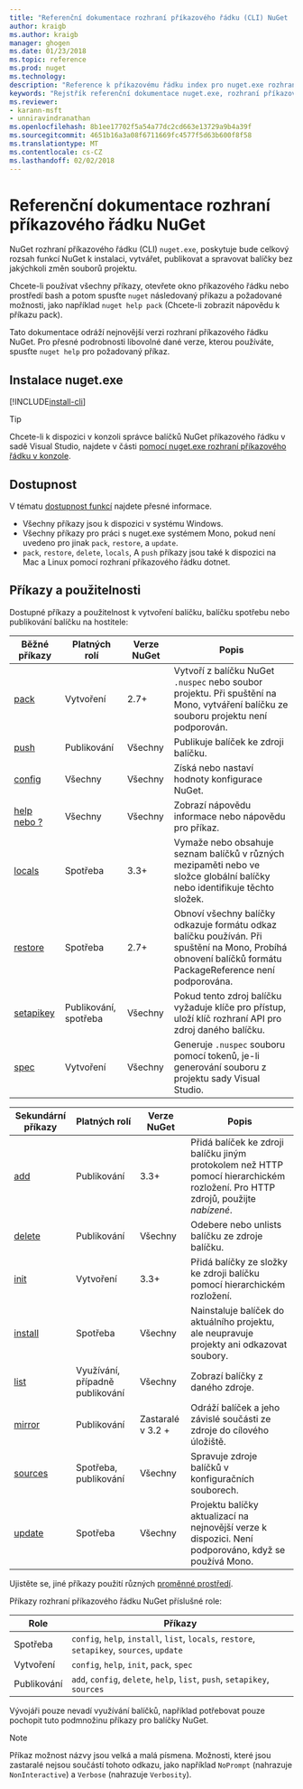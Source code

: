 ```yaml
---
title: "Referenční dokumentace rozhraní příkazového řádku (CLI) NuGet | Microsoft Docs"
author: kraigb
ms.author: kraigb
manager: ghogen
ms.date: 01/23/2018
ms.topic: reference
ms.prod: nuget
ms.technology: 
description: "Reference k příkazovému řádku index pro nuget.exe rozhraní příkazového řádku"
keywords: "Rejstřík referenční dokumentace nuget.exe, rozhraní příkazového řádku nuget.exe, nuget.exe rozhraní příkazového řádku, příkaz nuget"
ms.reviewer:
- karann-msft
- unniravindranathan
ms.openlocfilehash: 8b1ee17702f5a54a77dc2cd663e13729a9b4a39f
ms.sourcegitcommit: 4651b16a3a08f6711669fc4577f5d63b600f8f58
ms.translationtype: MT
ms.contentlocale: cs-CZ
ms.lasthandoff: 02/02/2018
---
```

# <a name="nuget-cli-reference"></a>Referenční dokumentace rozhraní příkazového řádku NuGet

NuGet rozhraní příkazového řádku (CLI) `nuget.exe`, poskytuje bude celkový rozsah funkcí NuGet k instalaci, vytvářet, publikovat a spravovat balíčky bez jakýchkoli změn souborů projektu.

Chcete-li používat všechny příkazy, otevřete okno příkazového řádku nebo prostředí bash a potom spusťte `nuget` následovaný příkazu a požadované možnosti, jako například `nuget help pack` (Chcete-li zobrazit nápovědu k příkazu pack).

Tato dokumentace odráží nejnovější verzi rozhraní příkazového řádku NuGet. Pro přesné podrobnosti libovolné dané verze, kterou používáte, spusťte `nuget help` pro požadovaný příkaz.

## <a name="installing-nugetexe"></a>Instalace nuget.exe

[!INCLUDE[install-cli](../includes/install-cli.md)]

> [!Tip]
> Chcete-li k dispozici v konzoli správce balíčků NuGet příkazového řádku v sadě Visual Studio, najdete v části [pomocí nuget.exe rozhraní příkazového řádku v konzole](package-manager-console.md#using-the-nugetexe-cli-in-the-console).

## <a name="availability"></a>Dostupnost

V tématu [dostupnost funkcí](../install-nuget-client-tools.md#feature-availability) najdete přesné informace.

- Všechny příkazy jsou k dispozici v systému Windows.
- Všechny příkazy pro práci s nuget.exe systémem Mono, pokud není uvedeno pro jinak `pack`, `restore`, a `update`.
- `pack`, `restore`, `delete`, `locals`, A `push` příkazy jsou také k dispozici na Mac a Linux pomocí rozhraní příkazového řádku dotnet.

## <a name="commands-and-applicability"></a>Příkazy a použitelnosti

Dostupné příkazy a použitelnost k vytvoření balíčku, balíčku spotřebu nebo publikování balíčku na hostitele:

| Běžné příkazy | Platných rolí | Verze NuGet | Popis |
| --- | --- | --- | --- |
| [pack](cli-ref-pack.md) | Vytvoření | 2.7+ | Vytvoří z balíčku NuGet `.nuspec` nebo soubor projektu. Při spuštění na Mono, vytváření balíčku ze souboru projektu není podporován. |
| [push](cli-ref-push.md) | Publikování | Všechny | Publikuje balíček ke zdroji balíčku. |
| [config](cli-ref-config.md) | Všechny | Všechny | Získá nebo nastaví hodnoty konfigurace NuGet. |
| [help nebo ?](cli-ref-help.md) | Všechny | Všechny | Zobrazí nápovědu informace nebo nápovědu pro příkaz. |
| [locals](cli-ref-locals.md) | Spotřeba | 3.3+ | Vymaže nebo obsahuje seznam balíčků v různých mezipaměti nebo ve složce globální balíčky nebo identifikuje těchto složek. |
| [restore](cli-ref-restore.md) | Spotřeba | 2.7+ | Obnoví všechny balíčky odkazuje formátu odkaz balíčku používán. Při spuštění na Mono, Probíhá obnovení balíčků formátu PackageReference není podporována. |
| [setapikey](cli-ref-setapikey.md) | Publikování, spotřeba | Všechny | Pokud tento zdroj balíčku vyžaduje klíče pro přístup, uloží klíč rozhraní API pro zdroj daného balíčku. |
| [spec](cli-ref-spec.md) | Vytvoření | Všechny | Generuje `.nuspec` souboru pomocí tokenů, je-li generování souboru z projektu sady Visual Studio. |

| Sekundární příkazy | Platných rolí | Verze NuGet | Popis |
| --- | --- | --- | --- |
| [add](cli-ref-add.md) | Publikování | 3.3+ | Přidá balíček ke zdroji balíčku jiným protokolem než HTTP pomocí hierarchickém rozložení. Pro HTTP zdrojů, použijte *nabízené*. |
| [delete](cli-ref-delete.md) | Publikování | Všechny | Odebere nebo unlists balíčku ze zdroje balíčku. |
| [init](cli-ref-init.md) | Vytvoření | 3.3+ | Přidá balíčky ze složky ke zdroji balíčku pomocí hierarchickém rozložení. |
| [install](cli-ref-install.md) | Spotřeba | Všechny | Nainstaluje balíček do aktuálního projektu, ale neupravuje projekty ani odkazovat soubory. |
| [list](cli-ref-list.md) | Využívání, případně publikování | Všechny | Zobrazí balíčky z daného zdroje. |
| [mirror](cli-ref-mirror.md) | Publikování | Zastaralé v 3.2 + | Odráží balíček a jeho závislé součásti ze zdroje do cílového úložiště. |
| [sources](cli-ref-sources.md) | Spotřeba, publikování | Všechny | Spravuje zdroje balíčků v konfiguračních souborech. |
| [update](cli-ref-update.md) | Spotřeba | Všechny | Projektu balíčky aktualizací na nejnovější verze k dispozici. Není podporováno, když se používá Mono. |

Ujistěte se, jiné příkazy použití různých [proměnné prostředí](cli-ref-environment-variables.md).

Příkazy rozhraní příkazového řádku NuGet příslušné role:

| Role | Příkazy |
| --- | --- |
| Spotřeba | `config`, `help`, `install`, `list`, `locals`, `restore`, `setapikey`, `sources`, `update` |
| Vytvoření | `config`, `help`, `init`, `pack`, `spec` |
| Publikování | `add`, `config`, `delete`, `help`, `list`, `push`, `setapikey`, `sources` |

Vývojáři pouze nevadí využívání balíčků, například potřebovat pouze pochopit tuto podmnožinu příkazy pro balíčky NuGet.

> [!Note]
> Příkaz možnost názvy jsou velká a malá písmena. Možnosti, které jsou zastaralé nejsou součástí tohoto odkazu, jako například `NoPrompt` (nahrazuje `NonInteractive`) a `Verbose` (nahrazuje `Verbosity`).
